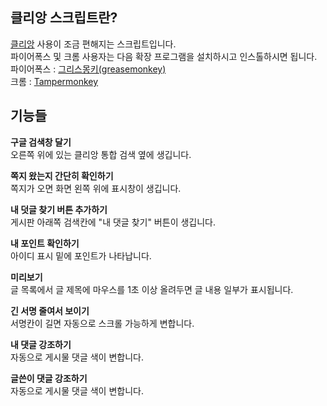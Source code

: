클리앙 스크립트란?
------------------

[클리앙](http://clien.net/) 사용이 조금 편해지는 스크립트입니다.  
파이어폭스 및 크롬 사용자는 다음 확장 프로그램을 설치하시고 인스톨하시면 됩니다.  
파이어폭스 : [그리스몽키(greasemonkey)](https://addons.mozilla.org/en-US/firefox/addon/greasemonkey/)  
크롬 : [Tampermonkey](https://chrome.google.com/webstore/detail/tampermonkey/dhdgffkkebhmkfjojejmpbldmpobfkfo?hl=ko)  

기능들
------------------

**구글 검색창 달기**  
오른쪽 위에 있는 클리앙 통합 검색 옆에 생깁니다. 

**쪽지 왔는지 간단히 확인하기**  
쪽지가 오면 화면 왼쪽 위에 표시창이 생깁니다. 

**내 덧글 찾기 버튼 추가하기**  
게시판 아래쪽 검색칸에 "내 댓글 찾기" 버튼이 생깁니다. 

**내 포인트 확인하기**  
아이디 표시 밑에 포인트가 나타납니다. 

**미리보기**  
글 목록에서 글 제목에 마우스를 1초 이상 올려두면 글 내용 일부가 표시됩니다. 

**긴 서명 줄여서 보이기**  
서명칸이 길면 자동으로 스크롤 가능하게 변합니다. 

**내 댓글 강조하기**  
자동으로 게시물 댓글 색이 변합니다. 

**글쓴이 댓글 강조하기**  
자동으로 게시물 댓글 색이 변합니다.
